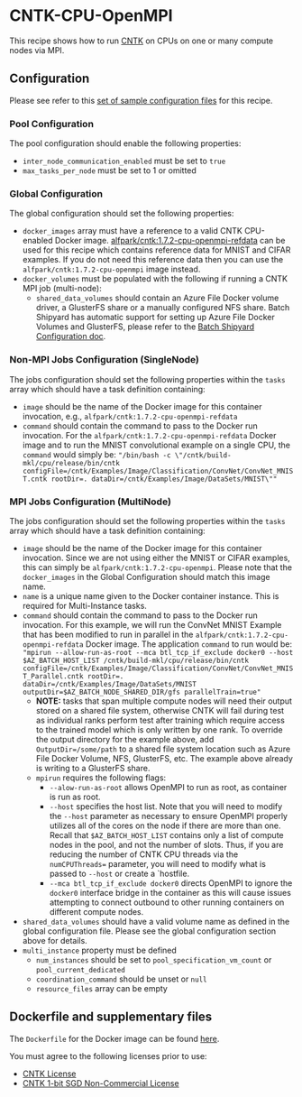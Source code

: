 # CNTK-CPU-OpenMPI
This recipe shows how to run [CNTK](https://cntk.ai/) on CPUs on one or
many compute nodes via MPI.

## Configuration
Please see refer to this [set of sample configuration files](./config) for
this recipe.

### Pool Configuration
The pool configuration should enable the following properties:
* `inter_node_communication_enabled` must be set to `true`
* `max_tasks_per_node` must be set to 1 or omitted

### Global Configuration
The global configuration should set the following properties:
* `docker_images` array must have a reference to a valid CNTK CPU-enabled
Docker image.
[alfpark/cntk:1.7.2-cpu-openmpi-refdata](https://hub.docker.com/r/alfpark/cntk/)
can be used for this recipe which contains reference data for MNIST and CIFAR
examples. If you do not need this reference data then you can use the
`alfpark/cntk:1.7.2-cpu-openmpi` image instead.
* `docker_volumes` must be populated with the following if running a CNTK MPI
job (multi-node):
  * `shared_data_volumes` should contain an Azure File Docker volume driver,
    a GlusterFS share or a manually configured NFS share. Batch
    Shipyard has automatic support for setting up Azure File Docker Volumes
    and GlusterFS, please refer to the
    [Batch Shipyard Configuration doc](../../docs/10-batch-shipyard-configuration.md).

### Non-MPI Jobs Configuration (SingleNode)
The jobs configuration should set the following properties within the `tasks`
array which should have a task definition containing:
* `image` should be the name of the Docker image for this container invocation,
e.g., `alfpark/cntk:1.7.2-cpu-openmpi-refdata`
* `command` should contain the command to pass to the Docker run invocation.
For the `alfpark/cntk:1.7.2-cpu-openmpi-refdata` Docker image and to run the
MNIST convolutional example on a single CPU, the `command` would simply
be:
`"/bin/bash -c \"/cntk/build-mkl/cpu/release/bin/cntk configFile=/cntk/Examples/Image/Classification/ConvNet/ConvNet_MNIST.cntk rootDir=. dataDir=/cntk/Examples/Image/DataSets/MNIST\""`

### MPI Jobs Configuration (MultiNode)
The jobs configuration should set the following properties within the `tasks`
array which should have a task definition containing:
* `image` should be the name of the Docker image for this container invocation.
Since we are not using either the MNIST or CIFAR examples, this can simply
be `alfpark/cntk:1.7.2-cpu-openmpi`. Please note that the `docker_images` in
the Global Configuration should match this image name.
* `name` is a unique name given to the Docker container instance. This is
required for Multi-Instance tasks.
* `command` should contain the command to pass to the Docker run invocation.
For this example, we will run the ConvNet MNIST Example that has been modified
to run in parallel in the `alfpark/cntk:1.7.2-cpu-openmpi-refdata` Docker
image. The application `command` to run would be:
`"mpirun --allow-run-as-root --mca btl_tcp_if_exclude docker0 --host $AZ_BATCH_HOST_LIST /cntk/build-mkl/cpu/release/bin/cntk configFile=/cntk/Examples/Image/Classification/ConvNet/ConvNet_MNIST_Parallel.cntk rootDir=. dataDir=/cntk/Examples/Image/DataSets/MNIST outputDir=$AZ_BATCH_NODE_SHARED_DIR/gfs parallelTrain=true"`
  * **NOTE:** tasks that span multiple compute nodes will need their output
    stored on a shared file system, otherwise CNTK will fail during test
    as individual ranks perform test after training which require access to
    the trained model which is only written by one rank. To override the
    output directory for the example above, add `OutputDir=/some/path` to a
    shared file system location such as Azure File Docker Volume, NFS,
    GlusterFS, etc. The example above already is writing to a GlusterFS share.
  * `mpirun` requires the following flags:
    * `--alow-run-as-root` allows OpenMPI to run as root, as container is run
      as root.
    * `--host` specifies the host list. Note that you will need to modify
      the `--host` parameter as necessary to ensure OpenMPI properly utilizes
      all of the cores on the node if there are more than one. Recall that
      `$AZ_BATCH_HOST_LIST` contains only a list of compute nodes in the pool,
      and not the number of slots. Thus, if you are reducing the number of
      CNTK CPU threads via the `numCPUThreads=` parameter, you will need to
      modify what is passed to `--host` or create a `hostfile.
    * `--mca btl_tcp_if_exclude docker0` directs OpenMPI to ignore the
      `docker0` interface bridge in the container as this will cause issues
      attempting to connect outbound to other running containers on different
      compute nodes.
* `shared_data_volumes` should have a valid volume name as defined in the
global configuration file. Please see the global configuration section above
for details.
* `multi_instance` property must be defined
  * `num_instances` should be set to `pool_specification_vm_count` or
    `pool_current_dedicated`
  * `coordination_command` should be unset or `null`
  * `resource_files` array can be empty

## Dockerfile and supplementary files
The `Dockerfile` for the Docker image can be found [here](./docker).

You must agree to the following licenses prior to use:
* [CNTK License](https://github.com/Microsoft/CNTK/blob/master/LICENSE.md)
* [CNTK 1-bit SGD Non-Commercial License](https://cntk1bitsgd.codeplex.com/SourceControl/latest#LICENSE-NON-COMMERCIAL.md)
